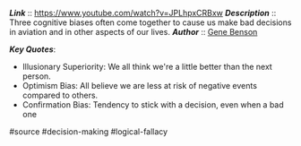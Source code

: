 ***Link***      :: https://www.youtube.com/watch?v=JPLhpxCRBxw
***Description***      :: Three cognitive biases often come together to cause us make bad decisions in aviation and in other aspects of our lives.
***Author*** :: [Gene Benson](https://www.youtube.com/c/GeneBensonAviation)

***Key Quotes***:
* Illusionary Superiority: We all think we're a little better than the next person.
* Optimism Bias: All believe we are less at risk of negative events compared to others.
* Confirmation Bias: Tendency to stick with a decision, even when a bad one

#source #decision-making #logical-fallacy